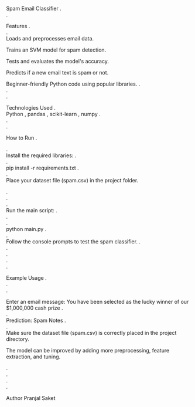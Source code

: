 Spam Email Classifier
.                                
.                                                           

Features
.          
.                                      
Loads and preprocesses email data.

Trains an SVM model for spam detection.

Tests and evaluates the model's accuracy.

Predicts if a new email text is spam or not.

Beginner-friendly Python code using popular libraries.
.                                                                                
.                                        
 .                                                                                               



Technologies Used
.                                       
Python ,
pandas ,
scikit-learn ,
numpy
.                   
.                           
.                          


How to Run
.                                     



.                                     
Install the required libraries:
.                                
.                                                   
pip install -r requirements.txt
.                                                     
.                       
Place your dataset file (spam.csv) in the project folder.

.                          
.                                      
.                                       
Run the main script:
.                                              
.                                                
.                                 
python main.py
.                                                
.                                               
Follow the console prompts to test the spam classifier.
.                         
.                           
.                 
.                         
.                           



Example Usage
.                                    
.                           
.                                            

Enter an email message: You have been selected as the lucky winner of our $1,000,000 cash prize
.                                             
.                                  
Prediction: Spam
Notes
.                                  
.                                              
Make sure the dataset file (spam.csv) is correctly placed in the project directory.

The model can be improved by adding more preprocessing, feature extraction, and tuning.




.                                                      
.                           
.                                      
.                           

Author
Pranjal Saket



